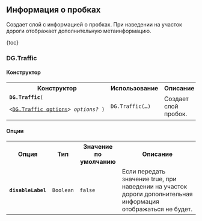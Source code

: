 ## Информация о пробках

Создает слой с информацией о пробках. При наведении на участок дороги отображает дополнительную метаинформацию.

{toc}

### DG.Traffic

#### Конструктор

<table>
    <tr>
        <th>Конструктор</th>
        <th>Использование</th>
        <th>Описание</th>
    </tr>
    <tr>
        <td><code><b>DG.Traffic</b>(
            <nobr>&lt;<a href="#опции">DG.Traffic options</a>&gt; <i>options?</i> )</nobr>
        </code></td>
        <td><code>DG.Traffic(&hellip;)</code></td>
        <td>Создает слой пробок.</td>
    </tr>
</table>

#### Опции

<table>
    <tr>
        <th>Опция</th>
        <th>Тип</th>
        <th>Значение<br>по умолчанию</th>
        <th>Описание</th>
    </tr>
    <tr>
        <td><code><b>disableLabel</b></code></td>
        <td><code>Boolean</code></td>
        <td><code><span class="string">false</span></td>
        <td>Если передать значение true, при наведении на участок дороги дополнительная информация
            отображаться не будет.</td>
    </tr>
</table>
